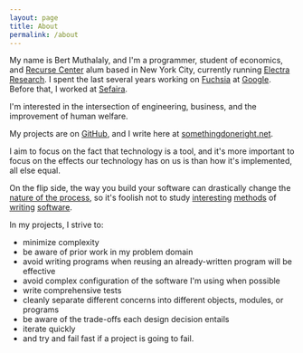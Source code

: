 ```yaml
---
layout: page
title: About
permalink: /about
---
```



<div class="page-content">
  <div class="wrapper">

  My name is Bert Muthalaly, and I'm a programmer, student of economics, and [Recurse Center][recurse center] alum based in New York City, currently running [Electra Research][electra-about].
  I spent the last several years working on [Fuchsia][fuchsia] at [Google][google].
  Before that, I worked at [Sefaira][sefaira].

  I'm interested in the intersection of engineering, business, and the
  improvement of human welfare.

  My projects are on [GitHub][1], and I write here at
  [somethingdoneright.net][2].

  I aim to focus on the fact that technology is a tool, and it's more important 
  to focus on the effects our technology has on us is than how it's implemented, 
  all else equal.

  On the flip side, the way you build your software can drastically change the
  [nature of the process][3], so it's foolish not to study 
  [interesting][vpri] [methods][forth] of [writing][bloom] [software][eve].

  In my projects, I strive to:

  - minimize complexity
  - be aware of prior work in my problem domain
  - avoid writing programs when reusing an already-written program will be
    effective
  - avoid complex configuration of the software I'm using when possible
  - write comprehensive tests
  - cleanly separate different concerns into different objects, modules, or programs
  - be aware of the trade-offs each design decision entails
  - iterate quickly
  - and try and fail fast if a project is going to fail.

  </div>
</div>

[1]: http://github.com/stijlist
[2]: http://somethingdoneright.net
[3]: http://paulgraham.com/avg.html
[google]: http://google.com
[sefaira]: http://sefaira.com
[fuchsia]: https://fuchsia.googlesource.com/fuchsia
[electra-about]: https://www.electra.com/about-electra
[recurse center]: http://recurse.com
[vpri]: http://www.vpri.org/pdf/tr2011004_steps11.pdf
[forth]: http://www.yosefk.com/blog/my-history-with-forth-stack-machines.html
[bloom]: http://boom.cs.berkeley.edu
[eve]: http://incidentalcomplexity.com
